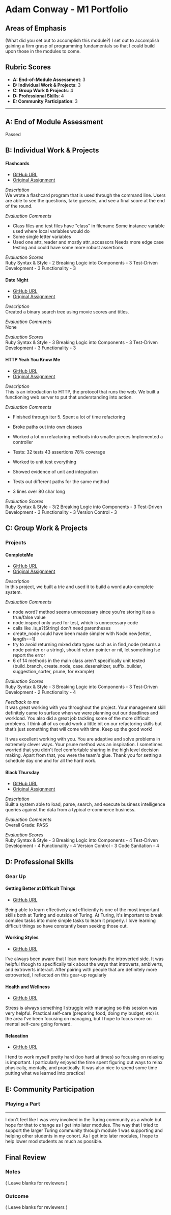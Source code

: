 # Adam Conway - M1 Portfolio

## Areas of Emphasis

(What did you set out to accomplish this module?)
I set out to accomplish gaining a firm grasp of programming fundamentals so that I could build upon those in the modules to come.

## Rubric Scores

* **A: End-of-Module Assessment**: 3
* **B: Individual Work & Projects**: 3
* **C: Group Work & Projects**: 4
* **D: Professional Skills**: 4
* **E: Community Participation**: 3

-----------------------

## A: End of Module Assessment

Passed

## B: Individual Work & Projects
#### Flashcards

* [GitHub URL](https://github.com/adam-conway/flashcards)
* [Original Assignment](http://backend.turing.io/module1/projects/flashcards)

<em>Description</em><br>
We wrote a flashcard program that is used through the command line. Users are able to see the questions, take guesses, and see a final score at the end of the round.

<em>Evaluation Comments</em><br>
* Class files and test files have "class" in filename Some instance variable used where local variables would do
* Some single letter variables
* Used one attr_reader and mostly attr_accessors Needs more edge case testing and could have some more robust assertions

<em>Evaluation Scores</em><br>
Ruby Syntax & Style - 2
Breaking Logic into Components - 3
Test-Driven Development - 3
Functionality - 3

#### Date Night

* [GitHub URL](https://github.com/adam-conway/binary_search_tree)
* [Original Assignment](http://backend.turing.io/module1/projects/date_night)

<em>Description</em><br>
Created a binary search tree using movie scores and titles.

<em>Evaluation Comments</em><br>
None

<em>Evaluation Scores</em><br>
Ruby Syntax & Style - 3
Breaking Logic into Components - 3
Test-Driven Development - 3
Functionality - 3

#### HTTP Yeah You Know Me

* [GitHub URL](https://github.com/adam-conway/http_yeah_you_know_me)
* [Original Assignment](http://backend.turing.io/module1/projects/http_yeah_you_know_me)

<em>Description</em><br>
This is an introduction to HTTP, the protocol that runs the web. We built a functioning web server to put that understanding into action.

<em>Evaluation Comments</em><br>
* Finished through iter 5. Spent a lot of time refactoring
* Broke paths out into own classes
* Worked a lot on refactoring methods into smaller pieces Implemented a controller

* Tests: 32 tests 43 assertions 78% coverage
* Worked to unit test everything
* Showed evidence of unit and integration
* Tests out different paths for the same method

* 3 lines over 80 char long

<em>Evaluation Scores</em><br>
Ruby Syntax & Style - 3/2
Breaking Logic into Components - 3
Test-Driven Development - 3
Functionality - 3
Version Control - 3

## C: Group Work & Projects

### Projects
#### CompleteMe

* [GitHub URL](https://github.com/anon0mys/complete-me)
* [Original Assignment](http://backend.turing.io/module1/projects/complete_me)

<em>Description</em><br>
In this project, we built a trie and used it to build a word auto-complete system.

<em>Evaluation Comments</em><br>
* node word? method seems unnecessary since you're storing it as a true/false value
* node.inspect only used for test, which is unnecessary code
* calls like .is_a?(String) don't need parentheses
* create_node could have been made simpler with Node.new(letter, length==1)
* try to avoid returning mixed data types such as in find_node (returns a node pointer or a string), should return pointer or nil, let something lse report the error
* 6 of 14 methods in the main class aren't specifically unit tested (build_branch, create_node, case_desensitizer, suffix_builder, suggestion_sorter, prune, for example)

<em>Evaluation Scores</em><br>
Ruby Syntax & Style - 3
Breaking Logic into Components - 3
Test-Driven Development - 2
Functionality - 4

<em>Feedback to me</em><br>
It was great working with you throughout the project. Your management skill definitely came to surface when we were planning out our deadlines and workload. You also did a great job tackling some of the more difficult problems. I think all of us could work a little bit on our refactoring skills but that’s just something that will come with time. Keep up the good work!

It was excellent working with you. You are adaptive and solve problems in extremely clever ways. Your prune method was an inspiration. I sometimes worried that you didn't feel comfortable sharing in the high level decision making. Apart from that, you were the team's glue. Thank you for setting a schedule day one and for all the hard work.

#### Black Thursday

* [GitHub URL](https://github.com/adam-conway/black_thursday)
* [Original Assignment](http://backend.turing.io/module1/projects/black_thursday)

<em>Description</em><br>
Built a system able to load, parse, search, and execute business intelligence queries against the data from a typical e-commerce business.

<em>Evaluation Comments</em><br>
Overall Grade: PASS

<em>Evaluation Scores</em><br>
Ruby Syntax & Style - 3
Breaking Logic into Components - 4
Test-Driven Development - 4
Functionality - 4
Version Control - 3
Code Sanitation - 4

## D: Professional Skills

### Gear Up
#### Getting Better at Difficult Things

* [GitHub URL](https://github.com/turingschool/gear-up/blob/master/m1_citizenship/session_2_getting_better_at_difficult_things.md)

Being able to learn effectively and efficiently is one of the most important skills both at Turing and outside of Turing. At Turing, it's important to break complex tasks into more simple tasks to learn it properly. I love learning difficult things so have constantly been seeking those out.

#### Working Styles

* [GitHub URL](https://github.com/turingschool/gear-up/blob/master/m1_citizenship/session_3_intro_extro_ambivert_styles.markdown)

I've always been aware that I lean more towards the introverted side. It was helpful though to specifically talk about the ways that introverts, ambiverts, and extroverts interact. After pairing with people that are definitely more extroverted, I reflected on this gear-up regularly

#### Health and Wellness

* [GitHub URL](https://docs.google.com/presentation/d/1udbQS8rNQX0aM0dtxHerV30W7HGVGOcWfqOpDKVVcts/edit#slide=id.g2d1b090d8b_0_0)

Stress is always something I struggle with managing so this session was very helpful. Practical self-care (preparing food, doing my budget, etc) is the area I've been focusing on managing, but I hope to focus more on mental self-care going forward.

#### Relaxation

* [GitHub URL]()

I tend to work myself pretty hard (too hard at times) so focusing on relaxing is important. I particularly enjoyed the time spent figuring out ways to relax physically, mentally, and practically. It was also nice to spend some time putting what we learned into practice!

## E: Community Participation

### Playing a Part
------------------
I don't feel like I was very involved in the Turing community as a whole but hope for that to change as I get into later modules. The way that I tried to support the larger Turing community through module 1 was supporting and helping other students in my cohort. As I get into later modules, I hope to help lower mod students as much as possible.

## Final Review

### Notes

( Leave blanks for reviewers )

### Outcome

( Leave blanks for reviewers )
